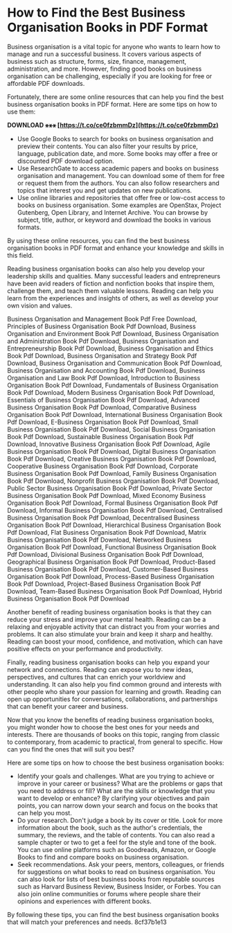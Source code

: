 # How to Find the Best Business Organisation Books in PDF Format
 
Business organisation is a vital topic for anyone who wants to learn how to manage and run a successful business. It covers various aspects of business such as structure, forms, size, finance, management, administration, and more. However, finding good books on business organisation can be challenging, especially if you are looking for free or affordable PDF downloads.
 
Fortunately, there are some online resources that can help you find the best business organisation books in PDF format. Here are some tips on how to use them:
 
**DOWNLOAD ⚹⚹⚹ [https://t.co/ce0fzbmmDz](https://t.co/ce0fzbmmDz)**


 
- Use Google Books to search for books on business organisation and preview their contents. You can also filter your results by price, language, publication date, and more. Some books may offer a free or discounted PDF download option.
- Use ResearchGate to access academic papers and books on business organisation and management. You can download some of them for free or request them from the authors. You can also follow researchers and topics that interest you and get updates on new publications.
- Use online libraries and repositories that offer free or low-cost access to books on business organisation. Some examples are OpenStax, Project Gutenberg, Open Library, and Internet Archive. You can browse by subject, title, author, or keyword and download the books in various formats.

By using these online resources, you can find the best business organisation books in PDF format and enhance your knowledge and skills in this field.
  
Reading business organisation books can also help you develop your leadership skills and qualities. Many successful leaders and entrepreneurs have been avid readers of fiction and nonfiction books that inspire them, challenge them, and teach them valuable lessons. Reading can help you learn from the experiences and insights of others, as well as develop your own vision and values.
 
Business Organisation and Management Book Pdf Free Download,  Principles of Business Organisation Book Pdf Download,  Business Organisation and Environment Book Pdf Download,  Business Organisation and Administration Book Pdf Download,  Business Organisation and Entrepreneurship Book Pdf Download,  Business Organisation and Ethics Book Pdf Download,  Business Organisation and Strategy Book Pdf Download,  Business Organisation and Communication Book Pdf Download,  Business Organisation and Accounting Book Pdf Download,  Business Organisation and Law Book Pdf Download,  Introduction to Business Organisation Book Pdf Download,  Fundamentals of Business Organisation Book Pdf Download,  Modern Business Organisation Book Pdf Download,  Essentials of Business Organisation Book Pdf Download,  Advanced Business Organisation Book Pdf Download,  Comparative Business Organisation Book Pdf Download,  International Business Organisation Book Pdf Download,  E-Business Organisation Book Pdf Download,  Small Business Organisation Book Pdf Download,  Social Business Organisation Book Pdf Download,  Sustainable Business Organisation Book Pdf Download,  Innovative Business Organisation Book Pdf Download,  Agile Business Organisation Book Pdf Download,  Digital Business Organisation Book Pdf Download,  Creative Business Organisation Book Pdf Download,  Cooperative Business Organisation Book Pdf Download,  Corporate Business Organisation Book Pdf Download,  Family Business Organisation Book Pdf Download,  Nonprofit Business Organisation Book Pdf Download,  Public Sector Business Organisation Book Pdf Download,  Private Sector Business Organisation Book Pdf Download,  Mixed Economy Business Organisation Book Pdf Download,  Formal Business Organisation Book Pdf Download,  Informal Business Organisation Book Pdf Download,  Centralised Business Organisation Book Pdf Download,  Decentralised Business Organisation Book Pdf Download,  Hierarchical Business Organisation Book Pdf Download,  Flat Business Organisation Book Pdf Download,  Matrix Business Organisation Book Pdf Download,  Networked Business Organisation Book Pdf Download,  Functional Business Organisation Book Pdf Download,  Divisional Business Organisation Book Pdf Download,  Geographical Business Organisation Book Pdf Download,  Product-Based Business Organisation Book Pdf Download,  Customer-Based Business Organisation Book Pdf Download,  Process-Based Business Organisation Book Pdf Download,  Project-Based Business Organisation Book Pdf Download,  Team-Based Business Organisation Book Pdf Download,  Hybrid Business Organisation Book Pdf Download
 
Another benefit of reading business organisation books is that they can reduce your stress and improve your mental health. Reading can be a relaxing and enjoyable activity that can distract you from your worries and problems. It can also stimulate your brain and keep it sharp and healthy. Reading can boost your mood, confidence, and motivation, which can have positive effects on your performance and productivity.
 
Finally, reading business organisation books can help you expand your network and connections. Reading can expose you to new ideas, perspectives, and cultures that can enrich your worldview and understanding. It can also help you find common ground and interests with other people who share your passion for learning and growth. Reading can open up opportunities for conversations, collaborations, and partnerships that can benefit your career and business.
  
Now that you know the benefits of reading business organisation books, you might wonder how to choose the best ones for your needs and interests. There are thousands of books on this topic, ranging from classic to contemporary, from academic to practical, from general to specific. How can you find the ones that will suit you best?
 
Here are some tips on how to choose the best business organisation books:

- Identify your goals and challenges. What are you trying to achieve or improve in your career or business? What are the problems or gaps that you need to address or fill? What are the skills or knowledge that you want to develop or enhance? By clarifying your objectives and pain points, you can narrow down your search and focus on the books that can help you most.
- Do your research. Don't judge a book by its cover or title. Look for more information about the book, such as the author's credentials, the summary, the reviews, and the table of contents. You can also read a sample chapter or two to get a feel for the style and tone of the book. You can use online platforms such as Goodreads, Amazon, or Google Books to find and compare books on business organisation.
- Seek recommendations. Ask your peers, mentors, colleagues, or friends for suggestions on what books to read on business organisation. You can also look for lists of best business books from reputable sources such as Harvard Business Review, Business Insider, or Forbes. You can also join online communities or forums where people share their opinions and experiences with different books.

By following these tips, you can find the best business organisation books that will match your preferences and needs.
 8cf37b1e13
 
